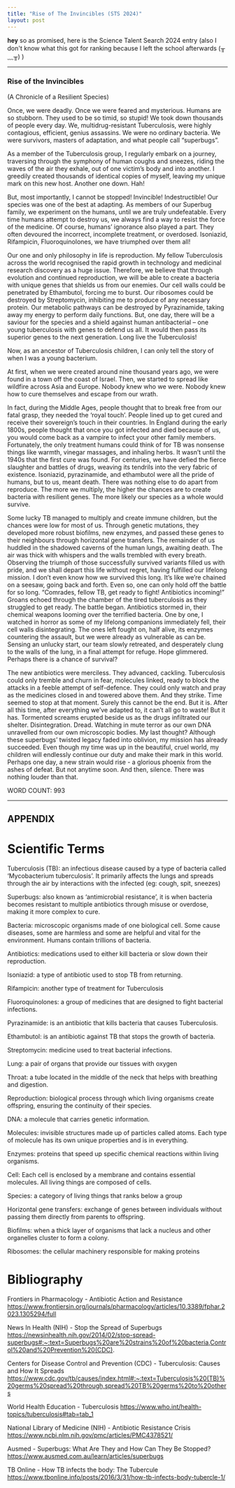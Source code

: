 ```yaml
---
title: "Rise of The Invincibles (STS 2024)"
layout: post
---
```


𝐡𝐞𝐲 so as promised, here is the Science Talent Search 2024 entry (also I don't know what this got for ranking because I left the school afterwards (╥﹏╥) )
_____________________________________________________________

### Rise of the Invincibles
(A Chronicle of a Resilient Species)


Once, we were deadly. Once we were feared and mysterious. 
Humans are so stubborn. They used to be so timid, so stupid! We took down thousands of people every day. We, multidrug-resistant Tuberculosis, were highly contagious, efficient, genius assassins. We were no ordinary bacteria. We were survivors, masters of adaptation, and what people call “superbugs”. 

As a member of the Tuberculosis group, I regularly embark on a journey, traversing through the symphony of human coughs and sneezes, riding the waves of the air they exhale, out of one victim’s body and into another. I greedily created thousands of identical copies of myself, leaving my unique mark on this new host. Another one down. Hah! 

But, most importantly, I cannot be stopped! Invincible! Indestructible! Our species was one of the best at adapting. As members of our Superbug family, we experiment on the humans, until we are truly undefeatable. Every time humans attempt to destroy us, we always find a way to resist the force of the medicine. Of course, humans’ ignorance also played a part. They often devoured the incorrect, incomplete treatment, or overdosed.  Isoniazid, Rifampicin, Fluoroquinolones, we have triumphed over them all!

Our one and only philosophy in life is reproduction. My fellow Tuberculosis across the world recognised the rapid growth in technology and medicinal research discovery as a huge issue. Therefore, we believe that through evolution and continued reproduction, we will be able to create a bacteria with unique genes that shields us from our enemies. Our cell walls could be penetrated by Ethambutol, forcing me to burst. Our ribosomes could be destroyed by Streptomycin, inhibiting me to produce of any necessary protein. Our metabolic pathways can be destroyed by Pyrazinamide, taking away my energy to perform daily functions. But, one day, there will be a saviour for the species and a shield against human antibacterial – one young tuberculosis with genes to defend us all. It would then pass its superior genes to the next generation. Long live the Tuberculosis!

Now, as an ancestor of Tuberculosis children, I can only tell the story of when I was a young bacterium. 

At first, when we were created around nine thousand years ago, we were found in a town off the coast of Israel. Then, we started to spread like wildfire across Asia and Europe. Nobody knew who we were. Nobody knew how to cure themselves and escape from our wrath.

In fact, during the Middle Ages, people thought that to break free from our fatal grasp, they needed the ‘royal touch’. People lined up to get cured and receive their sovereign’s touch in their countries. 
In England during the early 1800s, people thought that once you got infected and died because of us, you would come back as a vampire to infect your other family members. Fortunately, the only treatment humans could think of for TB was nonsense things like warmth, vinegar massages, and inhaling herbs. 
It wasn’t until the 1940s that the first cure was found. For centuries, we have defied the fierce slaughter and battles of drugs, weaving its tendrils into the very fabric of existence.
Isoniazid, pyrazinamide, and ethambutol were all the pride of humans, but to us, meant death. There was nothing else to do apart from reproduce. The more we multiply, the higher the chances are to create bacteria with resilient genes. The more likely our species as a whole would survive. 

Some lucky TB managed to multiply and create immune children, but the chances were low for most of us. Through genetic mutations, they developed more robust biofilms, new enzymes, and passed these genes to their neighbours through horizontal gene transfers. 
The remainder of us huddled in the shadowed caverns of the human lungs, awaiting death. The air was thick with whispers and the walls trembled with every breath. Observing the triumph of those successfully survived variants filled us with pride, and we shall depart this life without regret, having fulfilled our lifelong mission. 
I don’t even know how we survived this long. It’s like we’re chained on a seesaw, going back and forth. 
Even so, one can only hold off the battle for so long. 
“Comrades, fellow TB, get ready to fight! Antibiotics incoming!”
Groans echoed through the chamber of the tired tuberculosis as they struggled to get ready.
The battle began. Antibiotics stormed in, their chemical weapons looming over the terrified bacteria. One by one, I watched in horror as some of my lifelong companions immediately fell, their cell walls disintegrating. The ones left fought on, half alive, its enzymes countering the assault, but we were already as vulnerable as can be.
Sensing an unlucky start, our team slowly retreated, and desperately clung to the walls of the lung, in a final attempt for refuge. Hope glimmered. Perhaps there is a chance of survival?

The new antibiotics were merciless. They advanced, cackling.
Tuberculosis could only tremble and churn in fear, molecules linked, ready to block the attacks in a feeble attempt of self-defence. They could only watch and pray as the medicines closed in and towered above them. 
And they strike. 
Time seemed to stop at that moment.
Surely this cannot be the end. 
But it is. 
After all this time, after everything we’ve adapted to, it can’t all go to waste!
But it has.
Tormented screams erupted beside us as the drugs infiltrated our shelter. Disintegration. Dread. Watching in mute terror as our own DNA unravelled from our own microscopic bodies. 
My last thought? Although these superbugs’ twisted legacy faded into oblivion, my mission has already succeeded. Even though my time was up in the beautiful, cruel world, my children will endlessly continue our duty and make their mark in this world. Perhaps one day, a new strain would rise - a glorious phoenix from the ashes of defeat. But not anytime soon.
And then, silence.
There was nothing louder than that.

WORD COUNT: 993



_______________________________________________________
## APPENDIX
# Scientific Terms
Tuberculosis (TB): an infectious disease caused by a type of bacteria called ‘Mycobacterium tuberculosis’. It primarily affects the lungs and spreads through the air by interactions with the infected (eg: cough, spit, sneezes)

Superbugs: also known as ‘antimicrobial resistance’, it is when bacteria becomes resistant to multiple antibiotics through misuse or overdose, making it more complex to cure.

Bacteria: microscopic organisms made of one biological cell. Some cause diseases, some are harmless and some are helpful and vital for the environment. Humans contain trillions of bacteria.

Antibiotics: medications used to either kill bacteria or slow down their reproduction.

Isoniazid: a type of antibiotic used to stop TB from returning.

Rifampicin: another type of treatment for Tuberculosis

Fluoroquinolones: a group of medicines that are designed to fight bacterial infections.

Pyrazinamide: is an antibiotic that kills bacteria that causes Tuberculosis.

Ethambutol:  is an antibiotic against TB that stops the growth of bacteria.

Streptomycin: medicine used to treat bacterial infections. 

Lung: a pair of organs that provide our tissues with oxygen

Throat: a tube located in the middle of the neck that helps with breathing and digestion.

Reproduction: biological process through which living organisms create offspring, ensuring the continuity of their species.

DNA: a molecule that carries genetic information.

Molecules: invisible structures made up of particles called atoms.  Each type of molecule has its own unique properties and is in everything.

Enzymes: proteins that speed up specific chemical reactions within living organisms.

Cell:  Each cell is enclosed by a membrane and contains essential molecules. All living things are composed of cells.

Species: a category of living things that ranks below a group

Horizontal gene transfers: exchange of genes between individuals without passing them directly from parents to offspring.

Biofilms: when a thick layer of organisms that lack a nucleus and other organelles cluster to form a colony.

Ribosomes: the cellular machinery responsible for making proteins

# Bibliography
 Frontiers in Pharmacology - Antibiotic Action and Resistance
https://www.frontiersin.org/journals/pharmacology/articles/10.3389/fphar.2023.1305294/full

News In Health (NIH) - Stop the Spread of Superbugs
https://newsinhealth.nih.gov/2014/02/stop-spread-superbugs#:~:text=Superbugs%20are%20strains%20of%20bacteria,Control%20and%20Prevention%20(CDC).

 Centers for Disease Control and Prevention (CDC) - Tuberculosis: Causes and How It Spreads
https://www.cdc.gov/tb/causes/index.html#:~:text=Tuberculosis%20(TB)%20germs%20spread%20through,spread%20TB%20germs%20to%20others

 World Health Education - Tuberculosis
https://www.who.int/health-topics/tuberculosis#tab=tab_1

 National Library of Medicine (NIH) - Antibiotic Resistance Crisis
https://www.ncbi.nlm.nih.gov/pmc/articles/PMC4378521/

 Ausmed - Superbugs: What Are They and How Can They Be Stopped?
https://www.ausmed.com.au/learn/articles/superbugs

 TB Online - How TB infects the body: The Tubercule
https://www.tbonline.info/posts/2016/3/31/how-tb-infects-body-tubercle-1/
